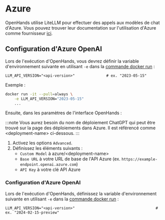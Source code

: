 # Azure

OpenHands utilise LiteLLM pour effectuer des appels aux modèles de chat d'Azure. Vous pouvez trouver leur documentation sur l'utilisation d'Azure comme fournisseur [ici](https://docs.litellm.ai/docs/providers/azure).

## Configuration d'Azure OpenAI

Lors de l'exécution d'OpenHands, vous devrez définir la variable d'environnement suivante en utilisant `-e` dans la 
[commande docker run](../installation#running-openhands) :

```
LLM_API_VERSION="<api-version>"              # ex. "2023-05-15"
```

Exemple :
```bash
docker run -it --pull=always \
    -e LLM_API_VERSION="2023-05-15"
    ...
```

Ensuite, dans les paramètres de l'interface OpenHands :

:::note
Vous aurez besoin du nom de déploiement ChatGPT qui peut être trouvé sur la page des déploiements dans Azure. Il est référencé comme
&lt;deployment-name&gt; ci-dessous.
:::

1. Activez les options `Advanced`.
2. Définissez les éléments suivants :
   - `Custom Model` à azure/&lt;deployment-name&gt;
   - `Base URL` à votre URL de base de l'API Azure (ex. `https://example-endpoint.openai.azure.com`)
   - `API Key` à votre clé API Azure

### Configuration d'Azure OpenAI

Lors de l'exécution d'OpenHands, définissez la variable d'environnement suivante en utilisant `-e` dans la
[commande docker run](../installation#running-openhands) :

```
LLM_API_VERSION="<api-version>"                                    # ex. "2024-02-15-preview"
```